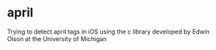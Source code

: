 # april
Trying to detect april tags in iOS using the c library developed by Edwin Olson at the University of Michigan

